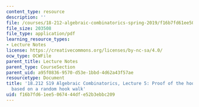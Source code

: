 ```yaml
---
content_type: resource
description: ''
file: /courses/18-212-algebraic-combinatorics-spring-2019/f16b7fd61ee5067444dfe52b3ebbc209_MIT18_212S19_lec5.pdf
file_size: 203508
file_type: application/pdf
learning_resource_types:
- Lecture Notes
license: https://creativecommons.org/licenses/by-nc-sa/4.0/
ocw_type: OCWFile
parent_title: Lecture Notes
parent_type: CourseSection
parent_uid: a95f0836-9570-d53e-1bbd-4d62a43f57ae
resourcetype: Document
title: '18.212 S19 Algebraic Combinatorics, Lecture 5: Proof of the hook-length formula
  based on a random hook walk'
uid: f16b7fd6-1ee5-0674-44df-e52b3ebbc209
---
```


